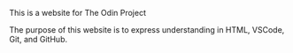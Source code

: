 This is a website for The Odin Project

The purpose of this website is to express understanding in HTML, VSCode, Git, and GitHub.